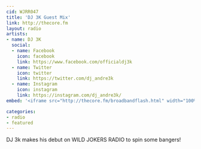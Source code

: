 ```yaml
---
cid: WJRR047
title: 'DJ 3K Guest Mix'
link: http://thecore.fm
layout: radio
artists: 
- name: DJ 3K
  social:
  - name: Facebook
    icon: facebook
    link: https://www.facebook.com/officialdj3k
  - name: Twitter
    icon: twitter
    link: https://twitter.com/dj_andre3k
  - name: Instagram
    icon: instagram
    link: https://instagram.com/dj_andre3k/
embed: '<iframe src="http://thecore.fm/broadbandflash.html" width="100%" height="350px"></iframe>'

categories:
- radio
- featured
---
```


DJ 3k makes his debut on WILD JOKERS RADIO to spin some bangers!